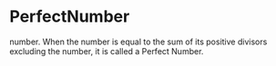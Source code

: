 # PerfectNumber
number. When the number is equal to the sum of its positive divisors excluding the number, it is called a Perfect Number.
